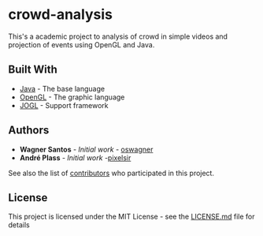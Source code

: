 # crowd-analysis

This's a academic project to analysis of crowd in simple videos and projection of events using OpenGL and Java.

<!-- ## Getting Started -->

<!-- These instructions will get you a copy of the project up and running on your local machine for development and testing purposes. See deployment for notes on how to deploy the project on a live system. -->

<!-- ### Prerequisites -->

<!-- What things you need to install the software and how to install them -->

<!-- ``` -->
<!-- Give examples -->
<!-- ``` -->

<!-- ### Installing -->

<!-- A step by step series of examples that tell you have to get a development env running -->

<!-- Say what the step will be -->

<!-- ``` -->
<!-- Give the example -->
<!-- ``` -->

<!-- And repeat -->

<!-- ``` -->
<!-- until finished -->
<!-- ``` -->

<!-- End with an example of getting some data out of the system or using it for a little demo -->

<!-- ## Running the tests -->

<!-- Explain how to run the automated tests for this system -->

<!-- ### Break down into end to end tests -->

<!-- Explain what these tests test and why -->

<!-- ``` -->
<!-- Give an example -->
<!-- ``` -->

<!-- ### And coding style tests -->

<!-- Explain what these tests test and why -->

<!-- ``` -->
<!-- Give an example -->
<!-- ``` -->

<!-- ## Deployment -->

<!-- Add additional notes about how to deploy this on a live system -->

## Built With

* [Java](https://www.java.com/pt_BR/) - The base language
* [OpenGL](https://www.opengl.org/) - The graphic language
* [JOGL](https://jogamp.org/jogl/www/) - Support framework


<!-- ## Versioning -->
<!-- We use [SemVer](http://semver.org/) for versioning. For the versions available, see the [tags on this repository](https://github.com/your/project/tags). -->

## Authors

* **Wagner Santos** - *Initial work* - [oswagner](https://github.com/oswagner)
* **André Plass** - *Initial work*  -[pixelsir](https://github.com/pixelsir)

See also the list of [contributors](https://github.com/oswagner/crowd-analysis/contributors) who participated in this project.

## License

This project is licensed under the MIT License - see the [LICENSE.md](https://github.com/oswagner/crowd-analysis/blob/master/LICENSE) file for details
